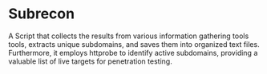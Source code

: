 # Subrecon
A Script that collects the results from various information gathering tools tools, extracts unique subdomains, and saves them into organized text files. Furthermore, it employs httprobe to identify active subdomains, providing a valuable list of live targets for penetration testing.
